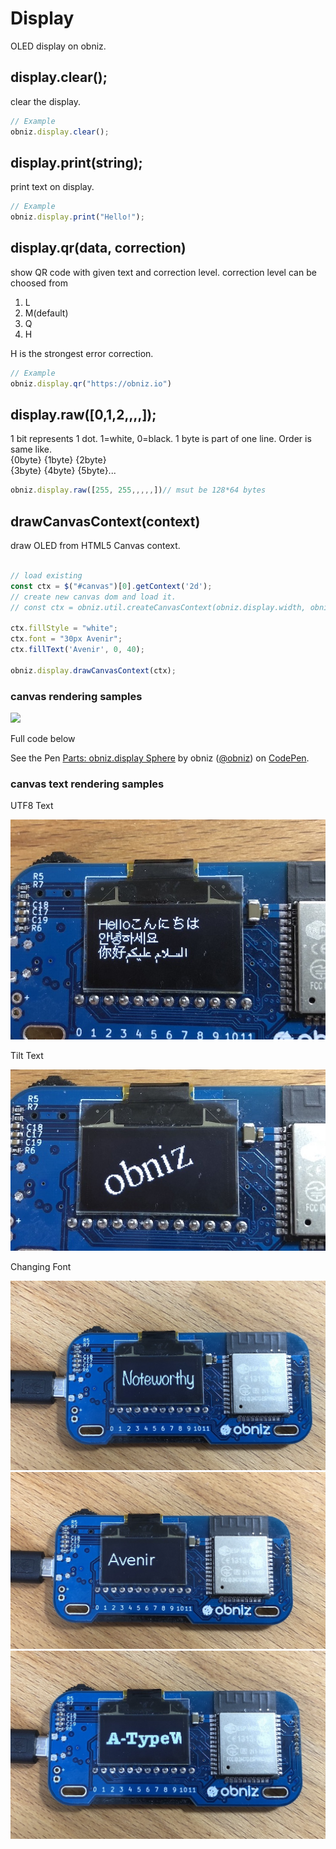 # Display
OLED display on obniz.

## display.clear();
clear the display.

```Javascript
// Example
obniz.display.clear();
```
## display.print(string);
print text on display.

```Javascript
// Example
obniz.display.print("Hello!");
```
## display.qr(data, correction)
show QR code with given text and correction level.
correction level can be choosed from

1. L
2. M(default)
3. Q
4. H

H is the strongest error correction.

```Javascript
// Example
obniz.display.qr("https://obniz.io")
```

## display.raw([0,1,2,,,,]);

1 bit represents 1 dot. 1=white, 0=black.
1 byte is part of one line.
Order is same like.  
{0byte} {1byte} {2byte}  
{3byte} {4byte} {5byte}...  

```javascript
obniz.display.raw([255, 255,,,,,])// msut be 128*64 bytes
```

## drawCanvasContext(context)
draw OLED from HTML5 Canvas context.

```javascript

// load existing
const ctx = $("#canvas")[0].getContext('2d');
// create new canvas dom and load it.
// const ctx = obniz.util.createCanvasContext(obniz.display.width, obniz.display.height);

ctx.fillStyle = "white";
ctx.font = "30px Avenir";
ctx.fillText('Avenir', 0, 40);

obniz.display.drawCanvasContext(ctx);
```

### canvas rendering samples
![](./image/obniz_display_sphere.gif)

Full code below

<p data-height="300" data-theme-id="32184" data-slug-hash="yvVdre" data-default-tab="js,result" data-user="obniz" data-embed-version="2" data-pen-title="Parts: obniz.display Sphere" class="codepen">See the Pen <a href="https://codepen.io/obniz/pen/yvVdre/">Parts: obniz.display Sphere</a> by obniz (<a href="https://codepen.io/obniz">@obniz</a>) on <a href="https://codepen.io">CodePen</a>.</p>
<script async src="https://production-assets.codepen.io/assets/embed/ei.js"></script>

### canvas text rendering samples

UTF8 Text

![](./image/obniz_display_samples0.jpg)

Tilt Text

![](./image/obniz_display_samples1.jpg)

Changing Font

![](./image/obniz_display_samples2.jpg)
![](./image/obniz_display_samples3.jpg)
![](./image/obniz_display_samples4.jpg)

